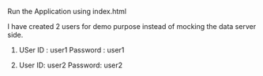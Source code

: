 Run the Application using index.html

I have created 2 users for demo purpose instead of mocking the data server side.

1. USer ID : user1
   Password : user1

2. User ID: user2
   Password: user2